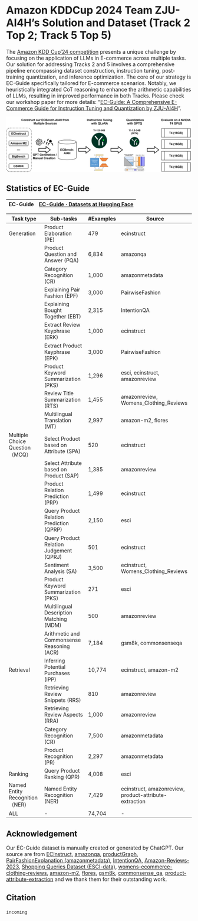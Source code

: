 # **Amazon KDDCup 2024 Team ZJU-AI4H’s Solution and Dataset (Track 2 Top 2; Track 5 Top 5)**

The [Amazon KDD Cup’24 competition](https://www.aicrowd.com/challenges/amazon-kdd-cup-2024-multi-task-online-shopping-challenge-for-llms) presents a unique challenge by focusing on the application of LLMs in E-commerce across multiple tasks. Our solution for addressing Tracks 2 and 5 involves a comprehensive pipeline encompassing dataset construction, instruction tuning, post-training quantization, and inference optimization. The core of our strategy is EC-Guide specifically tailored for E-commerce scenarios. Notably, we heuristically integrated CoT reasoning to enhance the arithmetic capabilities of LLMs, resulting in improved performance in both Tracks. Please check our workshop paper for more details: “[EC-Guide: A Comprehensive E-Commerce Guide for Instruction Tuning and Quantization by ZJU-AI4H](https://openreview.net/forum?id=8x4In4No3q)”.

![pipeline.svg](asset/pipeline.svg)

## **Statistics of EC-Guide**

| EC-Guide | [EC-Guide · Datasets at Hugging Face](https://huggingface.co/datasets/AiMijie/EC-Guide) |
| -------- | ------------------------------------------------------------ |

| Task type | Sub-tasks | #Examples | Source |
| --- | --- | --- | --- |
| Generation | Product Elaboration (PE) | 479 | ecinstruct |
|  | Product Question and Answer (PQA) | 6,834 | amazonqa |
|  | Category Recognition (CR) | 1,000 | amazonmetadata |
|  | Explaining Pair Fashion (EPF) | 3,000 | PairwiseFashion |
|  | Explaining Bought Together (EBT) | 2,315 | IntentionQA |
|  | Extract Review Keyphrase (ERK) | 1,000 | ecinstruct |
|  | Extract Product Keyphrase (EPK) | 3,000 | PairwiseFashion |
|  | Product Keyword Summarization (PKS) | 1,296 | esci, ecinstruct, amazonreview |
|  | Review Title Summarization (RTS) | 1,455 | amazonreview, Womens_Clothing_Reviews |
|  | Multilingual Translation (MT) | 2,997 | amazon-m2, flores |
| Multiple Choice Question  （MCQ） | Select Product based on Attribute (SPA) | 520 | ecinstruct |
|  | Select Attribute based on Product (SAP) | 1,385 | amazonreview |
|  | Product Relation Prediction (PRP) | 1,499 | ecinstruct |
|  | Query Product Relation Prediction (QPRP) | 2,150 | esci |
|  | Query Product Relation Judgement (QPRJ) | 501 | ecinstruct |
|  | Sentiment Analysis (SA) | 3,500 | ecinstruct, Womens_Clothing_Reviews |
|  | Product Keyword Summarization (PKS) | 271 | esci |
|  | Multilingual Description Matching (MDM) | 500 | amazonreview |
|  | Arithmetic and Commonsense Reasoning (ACR) | 7,184 | gsm8k, commonsenseqa |
| Retrieval | Inferring Potential Purchases (IPP) | 10,774 | ecinstruct, amazon-m2 |
|  | Retrieving Review Snippets (RRS) | 810 | amazonreview |
|  | Retrieving Review Aspects (RRA) | 1,000 | amazonreview |
|  | Category Recognition (CR) | 7,500 | amazonmetadata |
|  | Product Recognition (PR) | 2,297 | amazonmetadata |
| Ranking | Query Product Ranking (QPR) | 4,008 | esci |
| Named Entity Recognition （NER） | Named Entity Recognition (NER) | 7,429 | ecinstruct, amazonreview, product-attribute-extraction |
| ALL | - | 74,704 | - |

## **Acknowledgement**

Our EC-Guide dataset is manually created or generated by ChatGPT. Our source are from [ECInstruct](https://huggingface.co/datasets/NingLab/ECInstruct), [amazonqa](https://github.com/amazonqa/amazonqa), [productGraph](https://snap.stanford.edu/data/amazon/productGraph/), [PairFashionExplanation (amazonmetadata)](https://github.com/wangyu-ustc/PairFashionExplanation), [IntentionQA](https://github.com/HKUST-KnowComp/IntentionQA), [Amazon-Reviews-2023](https://huggingface.co/datasets/McAuley-Lab/Amazon-Reviews-2023), [Shopping Queries Dataset (ESCI-data)](https://github.com/amazon-science/esci-data), [womens-ecommerce-clothing-reviews](https://www.kaggle.com/datasets/nicapotato/womens-ecommerce-clothing-reviews), [amazon-m2](https://www.kaggle.com/datasets/marquis03/amazon-m2), [flores](https://github.com/facebookresearch/flores), [gsm8k](https://huggingface.co/datasets/openai/gsm8k), [commonsense_qa](https://huggingface.co/datasets/tau/commonsense_qa), [product-attribute-extraction](https://github.com/mhilmiasyrofi/product-attribute-extraction) and we thank them for their outstanding work.

## Citation

```jsx
incoming
```
